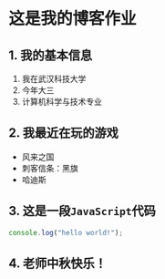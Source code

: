 # 这是我的博客作业

## 1. 我的基本信息
1. 我在武汉科技大学
2. 今年大三
3. 计算机科学与技术专业

## 2. 我最近在玩的游戏
* 风来之国
* 刺客信条：黑旗
* 哈迪斯

## 3. 这是一段`JavaScript`代码
```JavaScript 
console.log("hello world!");
```
## 4. 老师中秋快乐！
